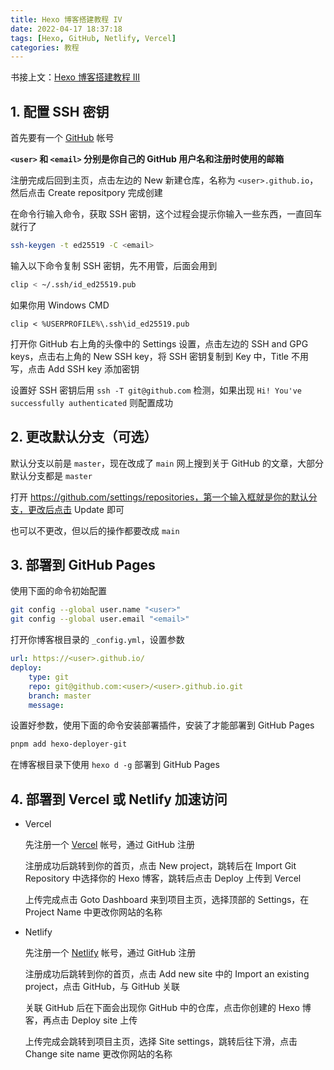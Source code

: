 ```yaml
---
title: Hexo 博客搭建教程 IV
date: 2022-04-17 18:37:18
tags: [Hexo, GitHub, Netlify, Vercel]
categories: 教程
---
```


书接上文：[Hexo 博客搭建教程 III](/2022/04/17/hexo-blog-3)

<!-- more -->

## 1. 配置 SSH 密钥

首先要有一个 [GitHub](https://github.com) 帐号

**`<user>` 和 `<email>` 分别是你自己的 GitHub 用户名和注册时使用的邮箱**

注册完成后回到主页，点击左边的 New 新建仓库，名称为 `<user>.github.io`，然后点击 Create repositpory 完成创建

在命令行输入命令，获取 SSH 密钥，这个过程会提示你输入一些东西，一直回车就行了

```bash
ssh-keygen -t ed25519 -C <email>
```

输入以下命令复制 SSH 密钥，先不用管，后面会用到

```bash
clip < ~/.ssh/id_ed25519.pub
```

如果你用 Windows CMD

```batch
clip < %USERPROFILE%\.ssh\id_ed25519.pub
```

打开你 GitHub 右上角的头像中的 Settings 设置，点击左边的 SSH and GPG keys，点击右上角的 New SSH key，将 SSH 密钥复制到 Key 中，Title 不用写，点击 Add SSH key 添加密钥

设置好 SSH 密钥后用 `ssh -T git@github.com` 检测，如果出现 `Hi! You've successfully authenticated` 则配置成功

## 2. 更改默认分支（可选）

默认分支以前是 `master`，现在改成了 `main`
网上搜到关于 GitHub 的文章，大部分默认分支都是 `master`

打开 https://github.com/settings/repositories，第一个输入框就是你的默认分支，更改后点击 Update 即可

也可以不更改，但以后的操作都要改成 `main`

## 3. 部署到 GitHub Pages

使用下面的命令初始配置

```bash
git config --global user.name "<user>"
git config --global user.email "<email>"
```

打开你博客根目录的 `_config.yml`，设置参数

```yaml
url: https://<user>.github.io/
deploy:
    type: git
    repo: git@github.com:<user>/<user>.github.io.git
    branch: master
    message:
```

设置好参数，使用下面的命令安装部署插件，安装了才能部署到 GitHub Pages

```bash
pnpm add hexo-deployer-git
```

在博客根目录下使用 `hexo d -g` 部署到 GitHub Pages

## 4. 部署到 Vercel 或 Netlify 加速访问

-   Vercel

    先注册一个 [Vercel](https://vercel.com/login) 帐号，通过 GitHub 注册

    注册成功后跳转到你的首页，点击 New project，跳转后在 Import Git Repository 中选择你的 Hexo 博客，跳转后点击 Deploy 上传到 Vercel

    上传完成点击 Goto Dashboard 来到项目主页，选择顶部的 Settings，在 Project Name 中更改你网站的名称

-   Netlify

    先注册一个 [Netlify](https://app.netlify.com/) 帐号，通过 GitHub 注册

    注册成功后跳转到你的首页，点击 Add new site 中的 Import an existing project，点击 GitHub，与 GitHub 关联

    关联 GitHub 后在下面会出现你 GitHub 中的仓库，点击你创建的 Hexo 博客，再点击 Deploy site 上传

    上传完成会跳转到项目主页，选择 Site settings，跳转后往下滑，点击 Change site name 更改你网站的名称
